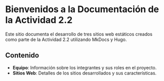 # Bienvenidos a la Documentación de la Actividad 2.2

Este sitio documenta el desarrollo de tres sitios web estáticos creados como parte de la Actividad 2.2 utilizando MkDocs y Hugo.

## Contenido

- **Equipo**: Información sobre los integrantes y sus roles en el proyecto.
- **Sitios Web**: Detalles de los sitios desarrollados y sus características.

